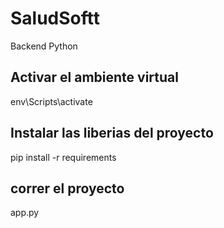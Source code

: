 # SaludSoftt
Backend Python

## Activar el ambiente virtual
env\Scripts\activate

## Instalar las liberias del proyecto
pip install -r requirements

## correr el proyecto
app.py


